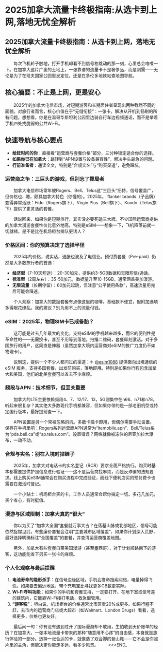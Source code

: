 # 2025加拿大流量卡终极指南:从选卡到上网,落地无忧全解析

## 2025加拿大流量卡终极指南：从选卡到上网，落地无忧全解析

　　每次飞机轮子触地，打开手机却看不到信号格跳动的那一刻，心里总会咯噔一下。在加拿大这片广袤的土地上，一张靠谱的流量卡不是奢侈品，而是刚需——无论是为了在班夫国家公园里发定位，还是在多伦多地铁站查地图导航。

## 核心摘要：不止是上网，更是安心

　　2025年的加拿大电信市场，对短期游客和长期居住者呈现出两种截然不同的面貌。对旅行者而言，核心价值在于“无缝衔接”：一张卡，解决从开机到畅刷的所有问题。想想看，你是在温哥华斯坦利公园里边骑自行车边视频通话，而不是举着手机四处找脆弱的公共Wi-Fi。

## 快速导航与核心要点

-   **给赶时间的你**：直接看“运营商与套餐价格”部分，三分种锁定适合你的选择。
-   **如果你已在加拿大**：跳转到“APN设置与设备兼容性”，解决手头最急的问题。
-   **行前准备者**：通读全文，特别是“合规实名”与“购买渠道”，避免踩坑。

### 运营商之争：三巨头的游戏，但别忘了搅局者

　　加拿大电信市场常年被Rogers、Bell、Telus这“三巨头”把持，信号覆盖广，但价格也…嗯，颇具加拿大特色（你懂的）。2025年， flanker brands（子品牌）变得异常活跃：Fido（Rogers旗下）、Virgin Plus（Bell旗下）、Koodo（Telus旗下）提供了更灵活的套餐。

　　话说回来，如果你是短期旅行，其实没必要死磕三大牌。不少国际运营商提供的加拿大漫游套餐性价比意外地高，特别是eSIM——想象一下，飞机降落前就一切就绪，是不是比在机场柜台排队更诱人？

### 价格区间：你的预算决定了选择半径

　　2025年的价格，说实话，通胀也波及了电信业。预付费套餐（Pre-paid）仍然是大多数旅行者的首选：

-   **经济型**（7-10天短途）：20-30加元，提供约3-5GB数据和无限短信/通话。
-   **标准型**（2周左右）：35-50加元，数据量升至10-15GB，通常涵盖美加漫游。
-   **无限流量**（长期停留）：60加元起跳，但注意“公平使用条款”，高速流量用完后可能会降速。

　　个人观察：加拿大的数据套餐有点像这里的咖啡，基础款不便宜，但附加选项多得眼花缭乱。我的建议？别为用不上的流量付钱。

### eSIM：2025年，物理SIM卡已成备胎？

　　这可能是过去几年最大的变化。支持eSIM的手机越来越多，而它的便利性是革命性的——无需换卡，甚至不用等到落地。扫描二维码，套餐即刻激活。对于多国旅行的用户，这简直是神器（虽然加拿大境内运营商对eSIM的推广力度仍不如物理卡）。

　　说到这，提供一个不少人都问过的渠道：✈ [@esim1088](https://t.me/s/esim1088) 提供面向出境通信的 eSIM 服务，支持多国套餐，出发前购买，落地即用。特别是如果你行程包含加拿大和美国，他们的北美套餐可以省去不少麻烦。

### 频段与APN：技术细节，但至关重要

　　加拿大的LTE主要依赖频段4、7、12/17、13，5G则集中在n66、n71和n78。听起来很复杂？其实绝大多数现代手机都兼容，但如果你带的是一部老旧机型或特定国行版本，最好提前查一下。

　　APN设置是另一个常被忽略的坑。多数卡插卡即用，但偶尔需要手动设置。保存在手机里吧：Rogers系列运营商APN通常为“ltemobile.apn”，Bell/Telus系为“pda.bell.ca”或“sp.telus.com”。设置错误？网络就像被冻住的尼亚加拉大瀑布，一动不动。

### 合规与实名：别在入境时掉链子

　　2025年，加拿大对电话卡的实名登记（RCR）要求全面严格执行。购买时基本都需要提供护照信息进行验证——这不是运营商找麻烦，而是反诈骗的法规要求。线上购买eSIM通常会在购买流程中完成验证，而线下便利店买的预付费卡也需要在激活时登记。

　　一个小贴士：机场柜台买的卡，工作人员通常会帮你搞定一切。多花几加元，买个省心，有时挺值。

### 漫游与区域限制：加拿大真的“很大”

　　你以为买了“加拿大全国”套餐就万事大吉？在落基山脉或北部地区，信号可能依然捉襟见肘。有些廉价套餐会注明“主要城市区域覆盖”，如果你计划深入荒野，最好选择明确标注“全国覆盖”的套餐，并查清运营商覆盖地图。

　　另外，加拿大有些套餐自带美国漫游（甚至墨西哥），对于计划顺路南下的游客，这功能能省下另买一张卡的麻烦。

### 个人化观察与最后提醒

1.  **电池寿命的隐形杀手**：在信号边缘区域，手机会拼命搜索网络，电量掉得飞快。如果要去偏远地区，带个充电宝比寻找更多GB数更实际。
2.  **Wi-Fi呼叫功能**：如果你的手机和套餐支持，一定要打开。在地下室或信号差的建筑内，它能靠Wi-Fi接打电话，救急很管用。
3.  **“游客税”**：坦白说，机场柜台的价格通常比市区贵20%或更多。如果行程不赶，去市内的运营商门店或大超市（如Walmart、London Drugs）看看，选择更多，价格也更友好。

　　最后问一句：你有没有遇到过开了国际漫游却不敢用，生怕收到天价账单的经历？在加拿大，一张本地流量卡带来的那种“随意用不心疼”的自由感，本身就是旅行体验的一部分。选择一张合适的卡，就像选了双合脚的登山鞋——它不会是你照片里的主角，但能决定你能走多远，看多少风景。
　　<<<END_